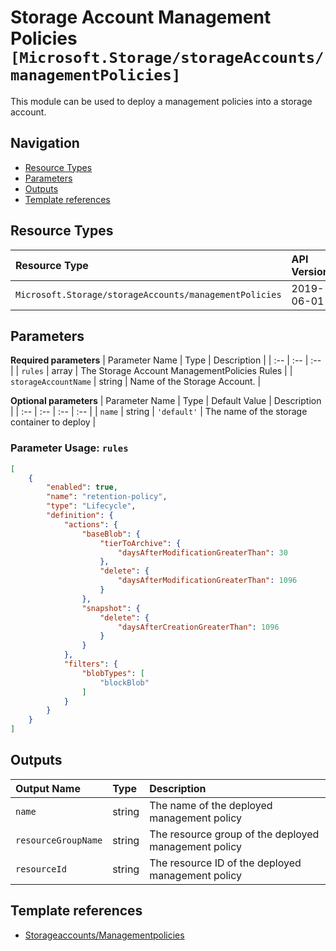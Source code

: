 # Storage Account Management Policies `[Microsoft.Storage/storageAccounts/managementPolicies]`

This module can be used to deploy a management policies into a storage account.

## Navigation

- [Resource Types](#Resource-Types)
- [Parameters](#Parameters)
- [Outputs](#Outputs)
- [Template references](#Template-references)

## Resource Types

| Resource Type | API Version |
| :-- | :-- |
| `Microsoft.Storage/storageAccounts/managementPolicies` | 2019-06-01 |

## Parameters

**Required parameters**
| Parameter Name | Type | Description |
| :-- | :-- | :-- |
| `rules` | array | The Storage Account ManagementPolicies Rules |
| `storageAccountName` | string | Name of the Storage Account. |

**Optional parameters**
| Parameter Name | Type | Default Value | Description |
| :-- | :-- | :-- | :-- |
| `name` | string | `'default'` | The name of the storage container to deploy |


### Parameter Usage: `rules`

```json
[
    {
        "enabled": true,
        "name": "retention-policy",
        "type": "Lifecycle",
        "definition": {
            "actions": {
                "baseBlob": {
                    "tierToArchive": {
                        "daysAfterModificationGreaterThan": 30
                    },
                    "delete": {
                        "daysAfterModificationGreaterThan": 1096
                    }
                },
                "snapshot": {
                    "delete": {
                        "daysAfterCreationGreaterThan": 1096
                    }
                }
            },
            "filters": {
                "blobTypes": [
                    "blockBlob"
                ]
            }
        }
    }
]
```

## Outputs

| Output Name | Type | Description |
| :-- | :-- | :-- |
| `name` | string | The name of the deployed management policy |
| `resourceGroupName` | string | The resource group of the deployed management policy |
| `resourceId` | string | The resource ID of the deployed management policy |

## Template references

- [Storageaccounts/Managementpolicies](https://docs.microsoft.com/en-us/azure/templates/Microsoft.Storage/2019-06-01/storageAccounts/managementPolicies)
